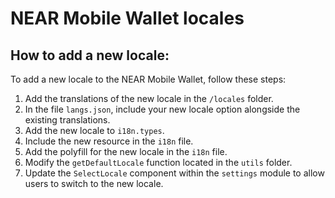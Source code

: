 # NEAR Mobile Wallet locales

## How to add a new locale:

To add a new locale to the NEAR Mobile Wallet, follow these steps:

1. Add the translations of the new locale in the `/locales` folder.
2. In the file `langs.json`, include your new locale option alongside the existing translations.
3. Add the new locale to `i18n.types`.
4. Include the new resource in the `i18n` file.
5. Add the polyfill for the new locale in the `i18n` file.
6. Modify the `getDefaultLocale` function located in the `utils` folder.
7. Update the `SelectLocale` component within the `settings` module to allow users to switch to the new locale.
